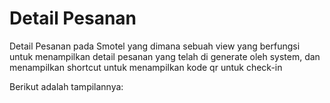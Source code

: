 # Detail Pesanan
Detail Pesanan pada Smotel yang dimana sebuah view yang berfungsi untuk menampilkan detail pesanan yang telah di generate oleh system, dan menampilkan shortcut untuk menampilkan kode qr untuk check-in

Berikut adalah tampilannya:
